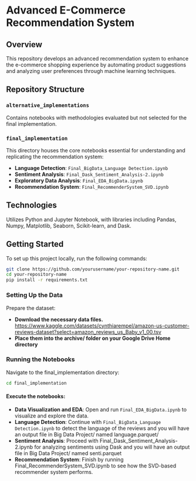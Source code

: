 # Advanced E-Commerce Recommendation System

## Overview

This repository develops an advanced recommendation system to enhance the e-commerce shopping experience by automating product suggestions and analyzing user preferences through machine learning techniques.

## Repository Structure

### `alternative_implementations`
Contains notebooks with methodologies evaluated but not selected for the final implementation.

### `final_implementation`
This directory houses the core notebooks essential for understanding and replicating the recommendation system:
- **Language Detection**: `Final_BigData_Language Detection.ipynb`
- **Sentiment Analysis**: `Final_Dask_Sentiment_Analysis-2.ipynb`
- **Exploratory Data Analysis**: `Final_EDA_BigData.ipynb`
- **Recommendation System**: `Final_RecommenderSystem_SVD.ipynb`

## Technologies

Utilizes Python and Jupyter Notebook, with libraries including Pandas, Numpy, Matplotlib, Seaborn, Scikit-learn, and Dask.

## Getting Started

To set up this project locally, run the following commands:

```bash
git clone https://github.com/yourusername/your-repository-name.git
cd your-repository-name
pip install -r requirements.txt

```

### Setting Up the Data

Prepare the dataset:
- **Download the necessary data files.**
  https://www.kaggle.com/datasets/cynthiarempel/amazon-us-customer-reviews-dataset?select=amazon_reviews_us_Baby_v1_00.tsv
- **Place them into the archive/ folder on your Google Drive Home directory**

### Running the Notebooks
Navigate to the final_implementation directory:
```bash
cd final_implementation
```
#### Execute the notebooks:
- **Data Visualization and EDA**: Open and run `Final_EDA_BigData.ipynb` to visualize and explore the data.
- **Language Detection**: Continue with `Final_BigData_Language Detection.ipynb` to detect the language of the reviews and you will have an output file in Big Data Project/ named language.parquet/
- **Sentiment Analysis**: Proceed with Final_Dask_Sentiment_Analysis-2.ipynb for analyzing sentiments using Dask and you will have an output file in Big Data Project/ named senti.parquet
- **Recommendation System**: Finish by running Final_RecommenderSystem_SVD.ipynb to see how the SVD-based recommender system performs.
